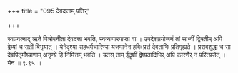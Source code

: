 +++
title = "095 देवदत्ताम् पतिर्"

+++

स्वप्रयत्नाद् ऋते पित्रोपनीता देवदत्ता भवति, स्वव्यापारपाप्ता वा । उपदेशप्रयोजनं तां साध्वीं द्विषतीम् अपि द्वेष्यां च सतीं बिभृयात् । येनेदृश्या सहधर्मचारिण्या यजमानेन हविः प्रत्तं देवताभिः प्रतिगृह्यते । प्रसवशुद्धा च सा देवपितृमौष्याणाम् अनृण्ये हि निमित्तम् भवति । यतस् ताम् ईदृशीं द्वेष्यतादिभिर् अपि कारणैर् न परित्यजेत् । येन ॥ ९.९५ ॥